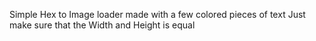 Simple Hex to Image loader made with a few colored pieces of text
Just make sure that the Width and Height is equal
